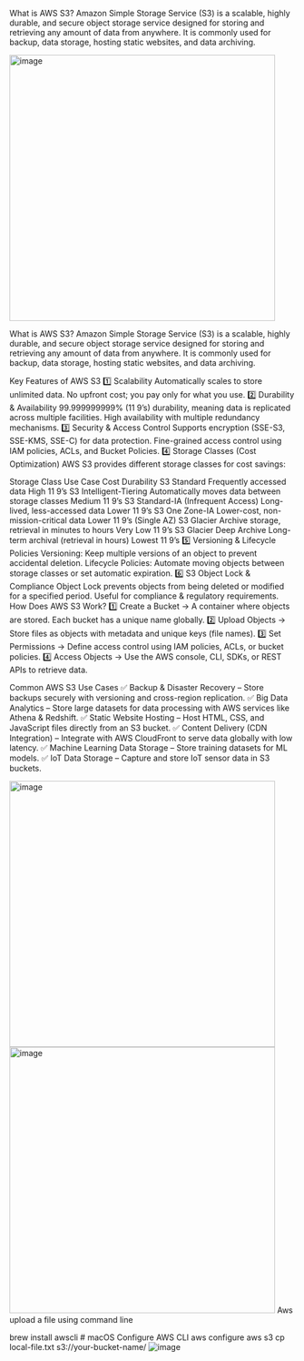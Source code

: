 What is AWS S3?
Amazon Simple Storage Service (S3) is a scalable, highly durable, and secure object storage service designed for storing and retrieving any amount of data from anywhere. It is commonly used for backup, data storage, hosting static websites, and data archiving.

<img width="468" alt="image" src="https://github.com/user-attachments/assets/d052ec35-5919-45d1-9381-91b37e17f02c" />

What is AWS S3?
Amazon Simple Storage Service (S3) is a scalable, highly durable, and secure object storage service designed for storing and retrieving any amount of data from anywhere. It is commonly used for backup, data storage, hosting static websites, and data archiving.

Key Features of AWS S3
1️⃣ Scalability
Automatically scales to store unlimited data.
No upfront cost; you pay only for what you use.
2️⃣ Durability & Availability
99.999999999% (11 9’s) durability, meaning data is replicated across multiple facilities.
High availability with multiple redundancy mechanisms.
3️⃣ Security & Access Control
Supports encryption (SSE-S3, SSE-KMS, SSE-C) for data protection.
Fine-grained access control using IAM policies, ACLs, and Bucket Policies.
4️⃣ Storage Classes (Cost Optimization)
AWS S3 provides different storage classes for cost savings:

Storage Class	Use Case	Cost	Durability
S3 Standard	Frequently accessed data	High	11 9’s
S3 Intelligent-Tiering	Automatically moves data between storage classes	Medium	11 9’s
S3 Standard-IA (Infrequent Access)	Long-lived, less-accessed data	Lower	11 9’s
S3 One Zone-IA	Lower-cost, non-mission-critical data	Lower	11 9’s (Single AZ)
S3 Glacier	Archive storage, retrieval in minutes to hours	Very Low	11 9’s
S3 Glacier Deep Archive	Long-term archival (retrieval in hours)	Lowest	11 9’s
5️⃣ Versioning & Lifecycle Policies
Versioning: Keep multiple versions of an object to prevent accidental deletion.
Lifecycle Policies: Automate moving objects between storage classes or set automatic expiration.
6️⃣ S3 Object Lock & Compliance
Object Lock prevents objects from being deleted or modified for a specified period.
Useful for compliance & regulatory requirements.
How Does AWS S3 Work?
1️⃣ Create a Bucket → A container where objects are stored. Each bucket has a unique name globally.
2️⃣ Upload Objects → Store files as objects with metadata and unique keys (file names).
3️⃣ Set Permissions → Define access control using IAM policies, ACLs, or bucket policies.
4️⃣ Access Objects → Use the AWS console, CLI, SDKs, or REST APIs to retrieve data.

Common AWS S3 Use Cases
✅ Backup & Disaster Recovery – Store backups securely with versioning and cross-region replication.
✅ Big Data Analytics – Store large datasets for data processing with AWS services like Athena & Redshift.
✅ Static Website Hosting – Host HTML, CSS, and JavaScript files directly from an S3 bucket.
✅ Content Delivery (CDN Integration) – Integrate with AWS CloudFront to serve data globally with low latency.
✅ Machine Learning Data Storage – Store training datasets for ML models.
✅ IoT Data Storage – Capture and store IoT sensor data in S3 buckets.

<img width="468" alt="image" src="https://github.com/user-attachments/assets/708373d3-aad0-4104-aded-90cf2cf38dca" />
<img width="468" alt="image" src="https://github.com/user-attachments/assets/bfb07e32-b59b-4aa0-a362-5cfe1d22ae66" />
Aws upload a file using command line

brew install awscli  # macOS
Configure AWS CLI
aws configure
aws s3 cp local-file.txt s3://your-bucket-name/
![image](https://github.com/user-attachments/assets/5c51f4a0-03dd-43e2-8ec1-30a11ec42089)

